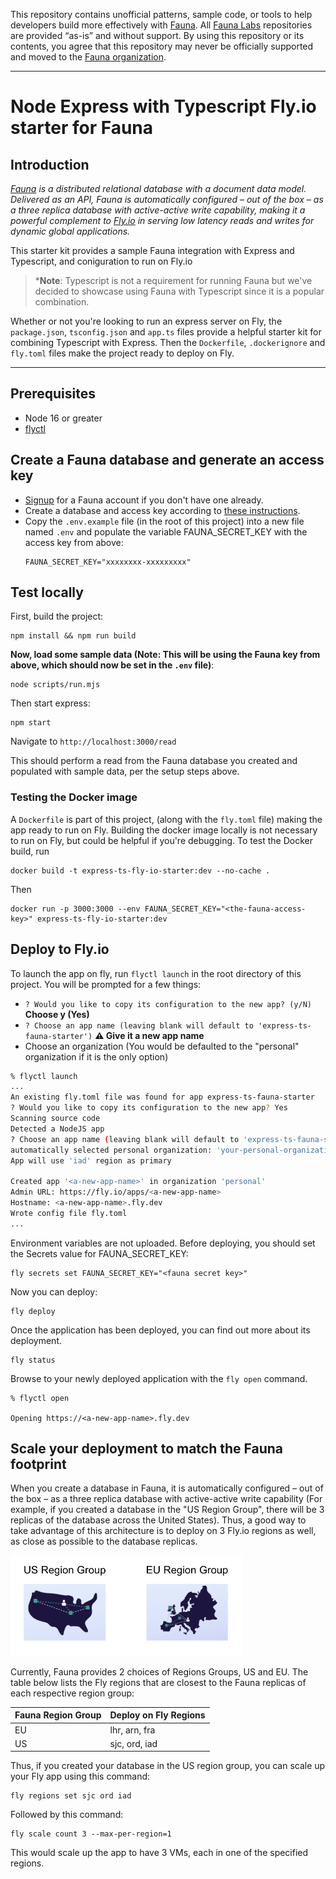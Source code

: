 This repository contains unofficial patterns, sample code, or tools to help developers build more effectively with [Fauna][fauna]. All [Fauna Labs][fauna-labs] repositories are provided “as-is” and without support. By using this repository or its contents, you agree that this repository may never be officially supported and moved to the [Fauna organization][fauna-organization].

---

# Node Express with Typescript Fly.io starter for Fauna

## Introduction

*[Fauna](https://fauna.com/) is a distributed relational database with a document data model. Delivered as an API, Fauna is automatically configured – out of the box – as a three replica database with active-active write capability, making it a powerful complement to [Fly.io](https://fly.io/) in serving low latency reads and writes for dynamic global applications.*

This starter kit provides a sample Fauna integration with Express and Typescript, and coniguration to run on Fly.io

> *__Note__: Typescript is not a requirement for running Fauna but we've decided to showcase using Fauna with Typescript since it is a popular combination.
 
Whether or not you're looking to run an express server  on Fly, the `package.json`, `tsconfig.json` and `app.ts` files provide a helpful starter kit for combining Typescript with Express. Then the `Dockerfile`, `.dockerignore` and `fly.toml` files make the project ready to deploy on Fly.

---

## Prerequisites
* Node 16 or greater
* [flyctl](https://fly.io/docs/hands-on/install-flyctl/)

## Create a Fauna database and generate an access key

* [Signup](https://dashboard.fauna.com/accounts/register) for a Fauna account if you don't have one already.
* Create a database and access key according to [these instructions](https://docs.fauna.com/fauna/current/learn/quick_start/client_quick_start?lang=javascript).
* Copy the `.env.example` file (in the root of this project) into a new file named `.env` and populate the variable FAUNA_SECRET_KEY with the access key from above:
  ```
  FAUNA_SECRET_KEY="xxxxxxxx-xxxxxxxxx"
  ```

## Test locally

First, build the project:
```
npm install && npm run build
```

__Now, load some sample data (**Note**: This will be using the Fauna key from above, which should now be set in the `.env` file)__:
```
node scripts/run.mjs
```

Then start express:
```
npm start
```

Navigate to `http://localhost:3000/read`

This should perform a read from the Fauna database you created and populated with sample data, per the setup steps above.

### Testing the Docker image

A `Dockerfile` is part of this project, (along with the `fly.toml` file) making the app ready to run on Fly. Building the docker image locally is not necessary to run on Fly, but could be helpful if you're debugging. To test the Docker build, run

```
docker build -t express-ts-fly-io-starter:dev --no-cache .
```

Then 
```
docker run -p 3000:3000 --env FAUNA_SECRET_KEY="<the-fauna-access-key>" express-ts-fly-io-starter:dev
```


## Deploy to Fly.io

To launch the app on fly, run `flyctl launch` in the root directory of this project.
You will be prompted for a few things:

* `? Would you like to copy its configuration to the new app? (y/N)` **Choose y (Yes)**
* `? Choose an app name (leaving blank will default to 'express-ts-fauna-starter')` **⚠️ Give it a new app name**
* Choose an organization
  (You would be defaulted to the "personal" organization if it is the only option)

```bash
% flyctl launch
...
An existing fly.toml file was found for app express-ts-fauna-starter
? Would you like to copy its configuration to the new app? Yes
Scanning source code
Detected a NodeJS app
? Choose an app name (leaving blank will default to 'express-ts-fauna-starter') <a-new-app-name>
automatically selected personal organization: 'your-personal-organization'
App will use 'iad' region as primary

Created app '<a-new-app-name>' in organization 'personal'
Admin URL: https://fly.io/apps/<a-new-app-name>
Hostname: <a-new-app-name>.fly.dev
Wrote config file fly.toml
...
```

Environment variables are not uploaded. Before deploying, you should set the Secrets value for FAUNA_SECRET_KEY: 
```
fly secrets set FAUNA_SECRET_KEY="<fauna secret key>"
```

Now you can deploy:
```
fly deploy
```

Once the application has been deployed, you can find out more about its deployment. 
```
fly status
```

Browse to your newly deployed application with the `fly open` command.
```
% flyctl open

Opening https://<a-new-app-name>.fly.dev
```

## Scale your deployment to match the Fauna footprint

When you create a database in Fauna, it is automatically configured – out of the box – as a three replica database with active-active write capability (For example, if you created a database in the "US Region Group", there will be 3 replicas of the database across the United States). Thus, a good way to take advantage of this architecture is to deploy on 3 Fly.io regions as well, as close as possible to the database replicas.

<img src="img/RG.png" alt="Region Groups" width="370">

Currently, Fauna provides 2 choices of Regions Groups, US and EU. The table below lists the Fly regions that are closest to the Fauna replicas of each respective region group:

| Fauna Region Group | Deploy on Fly Regions |
|--------------------|-----------------------|
| EU                 | lhr, arn, fra         |
| US                 | sjc, ord, iad         |

Thus, if you created your database in the US region group, you can scale up your Fly app using this command:

```
fly regions set sjc ord iad
```

Followed by this command:

```
fly scale count 3 --max-per-region=1
```

This would scale up the app to have 3 VMs, each in one of the specified regions.


[fauna]: https://www.fauna.com/
[fauna-labs]: https://github.com/fauna-labs
[fauna-organization]: https://github.com/fauna
